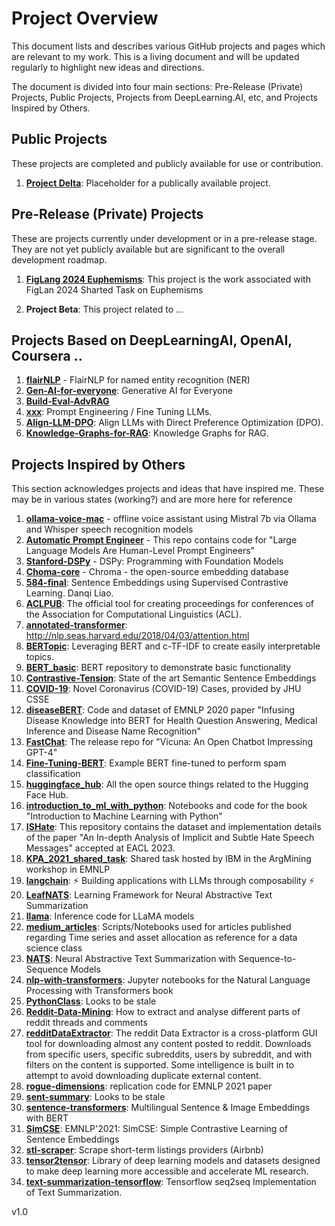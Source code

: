 # Project Overview

This document lists and describes various GitHub projects and pages which are relevant to my work. This is a living document and will be updated regularly to highlight new ideas and directions.

The document is divided into four main sections: Pre-Release (Private) Projects, Public Projects, Projects from DeepLearning.AI, etc, and Projects Inspired by Others.

## Public Projects

These projects are completed and publicly available for use or contribution.

1. **[Project Delta](https://github.com/BoilerToad/projectTBD)**: Placeholder for a publically available project.

## Pre-Release (Private) Projects

These are projects currently under development or in a pre-release stage. They are not yet publicly available but are significant to the overall development roadmap.

1. **[FigLang 2024 Euphemisms](https://github.com/BoilerToad/FigLang-2024-Euphemism)**: This project is the work associated with FigLan 2024 Sharted Task on Euphemisms

2. **Project Beta**: This project related to ...

## Projects Based on DeepLearningAI, OpenAI, Coursera ..

1. **[flairNLP](https://github.com/BoilerToad/flairNLP)** - FlairNLP for named entity recognition (NER)
2. **[Gen-AI-for-everyone](https://github.com/BoilerToad/Gen-AI-for-everyone)**: Generative AI for Everyone
3. **[Build-Eval-AdvRAG](https://github.com/BoilerToad/Build-Eval-AdvRAG)**
4. **[xxx](https://github.com/BoilerToad/xxx)**: Prompt Engineering / Fine Tuning LLMs.
5. **[Align-LLM-DPO](https://github.com/BoilerToad/Align-LLM-DPO)**: Align LLMs with Direct Preference Optimization (DPO).
6. **[Knowledge-Graphs-for-RAG](https://github.com/BoilerToad/Knowledge-Graphs-for-RAG)**: Knowledge Graphs for RAG.

## Projects Inspired by Others

This section acknowledges projects and ideas that have inspired me. These may be in various states (working?) and are more here for reference

1.  **[ollama-voice-mac](https://github.com/BoilerToad/ollama-voice-mac)** - offline voice assistant using Mistral 7b via Ollama and Whisper speech recognition models
2.  **[Automatic Prompt Engineer](https://github.com/BoilerToad/automatic_prompt_engineer)** - This repo contains code for "Large Language Models Are Human-Level Prompt Engineers" 
3.  **[Stanford-DSPy](https://github.com/BoilerToad/Stanford-DSPy)** - DSPy: Programming with Foundation Models
4.  **[Choma-core](https://github.com/BoilerToad/chroma-core)** - Chroma - the open-source embedding database
5.  **[584-final](https://github.com/BoilerToad/584-final)**: Sentence Embeddings using Supervised Contrastive Learning. Danqi Liao.
6.  **[ACLPUB](https://github.com/BoilerToad/ACLPUB)**: The official tool for creating proceedings for conferences of the Association for Computational Linguistics (ACL).
7.  **[annotated-transformer](https://github.com/BoilerToad/annotated-transformer)**: http://nlp.seas.harvard.edu/2018/04/03/attention.html
8.  **[BERTopic](https://github.com/BoilerToad/BERTopic)**: Leveraging BERT and c-TF-IDF to create easily interpretable topics. 
9.  **[BERT_basic](https://github.com/BoilerToad/BERT_basic)**: BERT repository to demonstrate basic functionality
10.  **[Contrastive-Tension](https://github.com/BoilerToad/Contrastive-Tension)**: State of the art Semantic Sentence Embeddings
11.  **[COVID-19](https://github.com/BoilerToad/COVID-19)**: Novel Coronavirus (COVID-19) Cases, provided by JHU CSSE
12.  **[diseaseBERT](https://github.com/BoilerToad/diseaseBERT)**: Code and dataset of EMNLP 2020 paper "Infusing Disease Knowledge into BERT for Health Question Answering, Medical Inference and Disease Name Recognition"
13.  **[FastChat](https://github.com/BoilerToad/FastChat)**: The release repo for "Vicuna: An Open Chatbot Impressing GPT-4"
14. **[Fine-Tuning-BERT](https://github.com/BoilerToad/Fine-Tuning-BERT)**: Example BERT fine-tuned to perform spam classification
15. **[huggingface_hub](https://github.com/BoilerToad/huggingface_hub)**: All the open source things related to the Hugging Face Hub.
16. **[introduction_to_ml_with_python](https://github.com/BoilerToad/introduction_to_ml_with_python)**: Notebooks and code for the book "Introduction to Machine Learning with Python"
17. **[ISHate](https://github.com/BoilerToad/ISHate)**: This repository contains the dataset and implementation details of the paper "An In-depth Analysis of Implicit and Subtle Hate Speech Messages" accepted at EACL 2023.
18. **[KPA_2021_shared_task](https://github.com/BoilerToad/KPA_2021_shared_task)**: Shared task hosted by IBM in the ArgMining workshop in EMNLP
19. **[langchain](https://github.com/BoilerToad/langchain)**: ⚡ Building applications with LLMs through composability ⚡
20. **[LeafNATS](https://github.com/BoilerToad/LeafNATS)**: Learning Framework for Neural Abstractive Text Summarization
21. **[llama](https://github.com/BoilerToad/llama)**: Inference code for LLaMA models
22. **[medium_articles](https://github.com/BoilerToad/medium_articles)**: Scripts/Notebooks used for articles published regarding Time series and asset allocation as reference for a data science class
23. **[NATS](https://github.com/BoilerToad/NATS)**: Neural Abstractive Text Summarization with Sequence-to-Sequence Models
24. **[nlp-with-transformers](https://github.com/BoilerToad/nlp-with-transformers)**: Jupyter notebooks for the Natural Language Processing with Transformers book
25. **[PythonClass](https://github.com/BoilerToad/PythonClass)**: Looks to be stale
26. **[Reddit-Data-Mining](https://github.com/BoilerToad/Reddit-Data-Mining)**: How to extract and analyse different parts of reddit threads and comments
27. **[redditDataExtractor](https://github.com/BoilerToad/redditDataExtractor)**: The reddit Data Extractor is a cross-platform GUI tool for downloading almost any content posted to reddit. Downloads from specific users, specific subreddits, users by subreddit, and with filters on the content is supported. Some intelligence is built in to attempt to avoid downloading duplicate external content.
28. **[rogue-dimensions](https://github.com/BoilerToad/rogue-dimensions)**: replication code for EMNLP 2021 paper
29. **[sent-summary](https://github.com/BoilerToad/sent-summary)**: Looks to be stale
30. **[sentence-transformers](https://github.com/BoilerToad/sentence-transformers)**: Multilingual Sentence & Image Embeddings with BERT
31. **[SimCSE](https://github.com/BoilerToad/SimCSE)**: EMNLP'2021: SimCSE: Simple Contrastive Learning of Sentence Embeddings
32. **[stl-scraper](https://github.com/BoilerToad/stl-scraper)**: Scrape short-term listings providers (Airbnb)
33. **[tensor2tensor](https://github.com/BoilerToad/tensor2tensor)**: Library of deep learning models and datasets designed to make deep learning more accessible and accelerate ML research.
34. **[text-summarization-tensorflow](https://github.com/BoilerToad/text-summarization-tensorflow)**: Tensorflow seq2seq Implementation of Text Summarization.

v1.0
